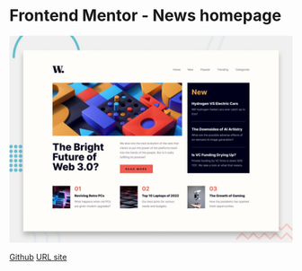 # Frontend Mentor - News homepage

![Design preview for the News homepage coding challenge](./design/desktop-preview.jpg)


[Github](https://github.com/barriedirk/frontend-mentor-exercise-18-news-homepage)
[URL site](https://barriedirk.github.io/frontend-mentor-exercise-18-news-homepage)